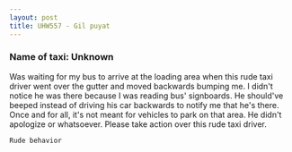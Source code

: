```yaml
---
layout: post
title: UHW557 - Gil puyat
---
```


### Name of taxi: Unknown

Was waiting for my bus to arrive at the loading area when this rude taxi driver went over the gutter and moved backwards bumping me. I didn't notice he was there because I was reading bus' signboards. He should've beeped instead of driving his car backwards to notify me that he's there. Once and for all, it's not meant for vehicles to park on that area. He didn't apologize or whatsoever. Please take action over this rude taxi driver. 

```Rude behavior```
